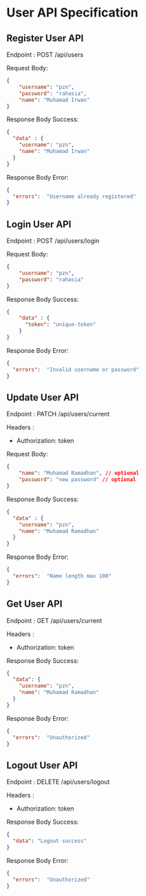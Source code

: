 # User API Specification

## Register User API

Endpoint : POST /api/users

Request Body:
```json
{
    "username": "pzn",
    "password": "rahasia",
    "name": "Muhamad Irwan"
}
```

Response Body Success:
```json
{
  "data" : {
    "username": "pzn",
    "name": "Muhamad Irwan"
  }
}
```

Response Body Error:
```json
{
  "errors":  "Username already registered"
}
```

## Login User API

Endpoint : POST /api/users/login

Request Body:
```json
{
    "username": "pzn",
    "password": "rahasia"
}
```

Response Body Success:
```json
{
    "data" : {
      "token": "unique-token"
    }
}
```

Response Body Error:
```json
{
  "errors":  "Invalid username or password"
}
```

## Update User API

Endpoint : PATCH /api/users/current

Headers : 
 - Authorization: token

Request Body:
```json
{
    "name": "Muhamad Ramadhan", // optional
    "password": "new password" // optional
}
```

Response Body Success:
```json
{
  "data" : {
    "username": "pzn",
    "name": "Muhamad Ramadhan"
  }
}
```

Response Body Error:
```json
{
  "errors":  "Name length max 100"
}
```

## Get User API

Endpoint : GET /api/users/current

Headers :
- Authorization: token

Response Body Success:
```json
{
  "data": {
    "username": "pzn",
    "name": "Muhamad Ramadhan"
  }
}
```

Response Body Error:
```json
{
  "errors":  "Unauthorized"
}
```

## Logout User API

Endpoint : DELETE /api/users/logout

Headers :
- Authorization: token

Response Body Success:
```json
{
  "data": "Logout success"
}
```

Response Body Error:
```json
{
  "errors":  "Unauthorized"
}
```